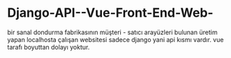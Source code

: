 # Django-API--Vue-Front-End-Web-
bir sanal dondurma fabrikasının müşteri - satıcı arayüzleri bulunan üretim yapan localhosta çalışan websitesi
sadece django yani api kısmı vardır. 
vue tarafı boyuttan dolayı yoktur.
